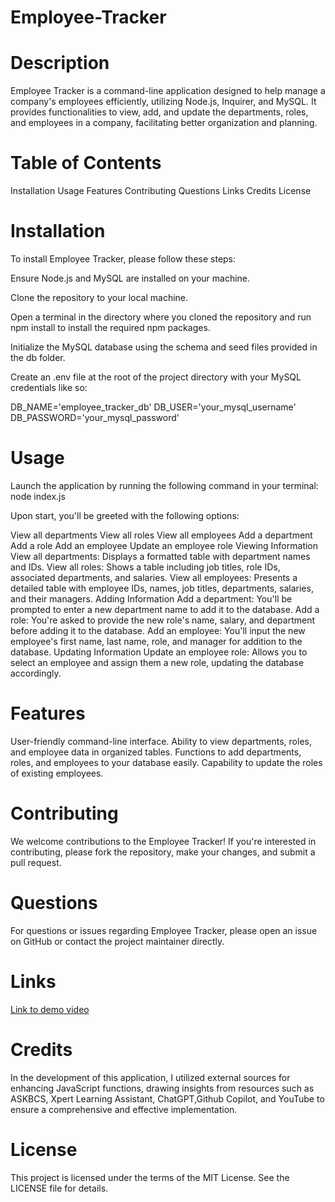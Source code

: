 # Employee-Tracker

# Description

Employee Tracker is a command-line application designed to help manage a company's employees efficiently, utilizing Node.js, Inquirer, and MySQL. It provides functionalities to view, add, and update the departments, roles, and employees in a company, facilitating better organization and planning.

# Table of Contents

Installation
Usage
Features
Contributing
Questions
Links
Credits
License 


# Installation

To install Employee Tracker, please follow these steps:

Ensure Node.js and MySQL are installed on your machine.

Clone the repository to your local machine.

Open a terminal in the directory where you cloned the repository and run npm install to install the required npm packages.

Initialize the MySQL database using the schema and seed files provided in the db folder.

Create an .env file at the root of the project directory with your MySQL credentials like so:

DB_NAME='employee_tracker_db'
DB_USER='your_mysql_username'
DB_PASSWORD='your_mysql_password'

# Usage

Launch the application by running the following command in your terminal: node index.js

Upon start, you'll be greeted with the following options:

View all departments
View all roles
View all employees
Add a department
Add a role
Add an employee
Update an employee role
Viewing Information
View all departments: Displays a formatted table with department names and IDs.
View all roles: Shows a table including job titles, role IDs, associated departments, and salaries.
View all employees: Presents a detailed table with employee IDs, names, job titles, departments, salaries, and their managers.
Adding Information
Add a department: You'll be prompted to enter a new department name to add it to the database.
Add a role: You're asked to provide the new role's name, salary, and department before adding it to the database.
Add an employee: You'll input the new employee's first name, last name, role, and manager for addition to the database.
Updating Information
Update an employee role: Allows you to select an employee and assign them a new role, updating the database accordingly.

# Features

User-friendly command-line interface.
Ability to view departments, roles, and employee data in organized tables.
Functions to add departments, roles, and employees to your database easily.
Capability to update the roles of existing employees.

# Contributing

We welcome contributions to the Employee Tracker! If you're interested in contributing, please fork the repository, make your changes, and submit a pull request.

# Questions

For questions or issues regarding Employee Tracker, please open an issue on GitHub or contact the project maintainer directly.

# Links

[Link to demo video](https://drive.google.com/file/d/1WWHkjpexIQ-gWYVzINNr5suXNgup91sF/view?usp=sharing)

# Credits

In the development of this application, I utilized external sources for enhancing JavaScript functions, drawing insights from resources such as ASKBCS, Xpert Learning Assistant, ChatGPT,Github Copilot, and YouTube to ensure a comprehensive and effective implementation.

# License

This project is licensed under the terms of the MIT License. See the LICENSE file for details.